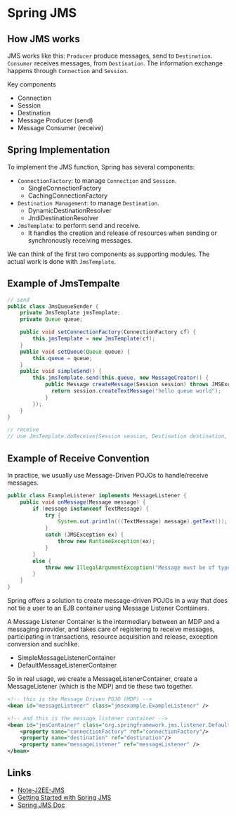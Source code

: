 # Spring JMS

## How JMS works

JMS works like this: `Producer` produce messages, send to `Destination`. `Consumer` receives messages, from `Destination`. 
The information exchange happens through `Connection` and `Session`.

Key components
- Connection
- Session
- Destination
- Message Producer (send)
- Message Consumer (receive)

## Spring Implementation

To implement the JMS function, Spring has several components: 
- `ConnectionFactory`: to manage `Connection` and `Session`.
  - SingleConnectionFactory
  - CachingConnectionFactory
- `Destination Management`: to manage `Destination`.
  - DynamicDestinationResolver
  - JndiDestinationResolver
- `JmsTemplate`: to perform send and receive.
  - It handles the creation and release of resources when sending or synchronously receiving messages.

We can think of the first two components as supporting modules. The actual work is done with `JmsTemplate`.
  
## Example of JmsTempalte
~~~ java
// send
public class JmsQueueSender {
    private JmsTemplate jmsTemplate;
    private Queue queue;

    public void setConnectionFactory(ConnectionFactory cf) {
        this.jmsTemplate = new JmsTemplate(cf);
    }
    public void setQueue(Queue queue) {
        this.queue = queue;
    }
    public void simpleSend() {
        this.jmsTemplate.send(this.queue, new MessageCreator() {
            public Message createMessage(Session session) throws JMSException {
              return session.createTextMessage("hello queue world");
            }
        });
    }
}

// receive
// use JmsTemplate.doReceive(Session session, Destination destination, java.lang.String messageSelector)
~~~

## Example of Receive Convention

In practice, we usually use Message-Driven POJOs to handle/receive messages.

~~~ java
public class ExampleListener implements MessageListener {
    public void onMessage(Message message) {
        if (message instanceof TextMessage) {
            try {
                System.out.println(((TextMessage) message).getText());
            }
            catch (JMSException ex) {
                throw new RuntimeException(ex);
            }
        }
        else {
            throw new IllegalArgumentException("Message must be of type TextMessage");
        }
    }
}
~~~

Spring offers a solution to create message-driven POJOs in a way that does not tie a user to an EJB container using Message Listener Containers. 

A Message Listener Container is the intermediary between an MDP and a messaging provider, and takes care of registering to receive messages, participating in transactions, resource acquisition and release, exception conversion and suchlike.
- SimpleMessageListenerContainer
- DefaultMessageListenerContainer

So in real usage, we create a MessageListenerContainer, create a MessageListener (which is the MDP) and tie these two together.

~~~ xml
<!-- this is the Message Driven POJO (MDP) -->
<bean id="messageListener" class="jmsexample.ExampleListener" />

<!-- and this is the message listener container -->
<bean id="jmsContainer" class="org.springframework.jms.listener.DefaultMessageListenerContainer">
    <property name="connectionFactory" ref="connectionFactory"/>
    <property name="destination" ref="destination"/>
    <property name="messageListener" ref="messageListener" />
</bean>
~~~

## Links

- [Note-J2EE-JMS](http://chennanni.github.io/note-tech/archive/j2ee/jms/)
- [Getting Started with Spring JMS](http://www.baeldung.com/spring-jms)
- [Spring JMS Doc](https://docs.spring.io/spring/docs/3.0.x/spring-framework-reference/html/jms.html)
